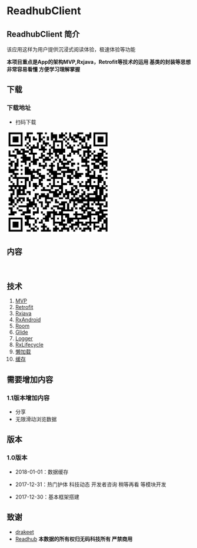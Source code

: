 # ReadhubClient

## ReadhubClient 简介

该应用这样为用户提供沉浸式阅读体验，极速体验等功能

**本项目重点是App的架构MVP,Rxjava，Retrofit等技术的运用 基类的封装等思想  非常容易看懂 方便学习理解掌握**


## 下载

### 下载地址

- 扫码下载

![下载地址](./data/download.png)

## 内容

<img src="https://ws4.sinaimg.cn/large/006tNc79ly1fn25qlh8icj30u01hc7b7.jpg" width="40%" alt=""/>

## 技术

1. [MVP](https://github.com/googlesamples/android-architecture/tree/todo-mvp-rxjava/)
2. [Retrofit](https://github.com/square/retrofit)
3. [Rxjava](https://github.com/ReactiveX/RxJava)
3. [RxAndroid](https://github.com/ReactiveX/RxAndroid)
4. [Room](https://developer.android.com/topic/libraries/architecture/room.html) 
5. [Glide](https://github.com/bumptech/glide)
6. [Logger](https://github.com/orhanobut/logger)
7. [RxLifecycle](https://github.com/trello/RxLifecycle)
7. [懒加载](https://github.com/dangxy/Readhub/blob/master/app/src/main/java/com/dangxy/readhub/base/BaseLazyFragment.java)
8. [缓存](https://developer.android.com/topic/libraries/architecture/room.html) 


## 需要增加内容
	
###  1.1版本增加内容
 - 分享
 - 无限滑动浏览数据

## 版本

### 1.0版本

- 2018-01-01：数据缓存

- 2017-12-31：热门护体 科技动态 开发者咨询 稍等再看 等模块开发

- 2017-12-30：基本框架搭建

## 致谢

 -  [drakeet](https://github.com/drakeet)
 -  [Readhub](https://readhub.me/) 
 **本数据的所有权归无码科技所有 严禁商用**


